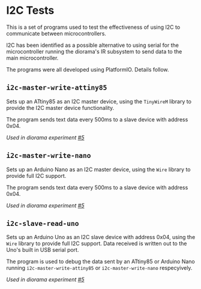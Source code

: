 # I2C Tests

This is a set of programs used to test the effectiveness of using I2C to communicate between microcontrollers.

I2C has been identified as a possible alternative to using serial for the microcontroller running the diorama's IR subsystem to send data to the main microcontroller.

The programs were all developed using PlatformIO. Details follow.

## `i2c-master-write-attiny85`

Sets up an ATtiny85 as an I2C master device, using the `TinyWireM` library to provide the I2C master device functionality.

The program sends text data every 500ms to a slave device with address 0x04.

_Used in diorama experiment [#5](https://cahamo.github.io/projects/diorama/experiment-5)_

## `i2c-master-write-nano`

Sets up an Arduino Nano as an I2C master device, using the `Wire` library to provide full I2C support.

The program sends text data every 500ms to a slave device with address 0x04.

_Used in diorama experiment [#5](https://cahamo.github.io/projects/diorama/experiment-5)_

## `i2c-slave-read-uno`

Sets up an Arduino Uno as an I2C slave device with address 0x04, using the `Wire` library to provide full I2C support. Data received is written out to the Uno's built in USB serial port.

The program is used to debug the data sent by an ATtiny85 or  Arduino Nano running `i2c-master-write-attiny85` or `i2c-master-write-nano` respecyively.

_Used in diorama experiment [#5](https://cahamo.github.io/projects/diorama/experiment-5)_

